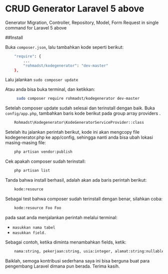 # CRUD Generator Laravel 5 above
Generator Migration, Controller, Repository, Model, Form Request in single command for Laravel 5 above

##Install

Buka `composer.json`, lalu tambahkan kode seperti berikut:

```bash 
    "require": {
        ...
        "rohmadst/kodegenerator": "dev-master"
    },
```

Lalu jalankan `sudo composer update`

Atau anda bisa buka terminal, dan ketikkan:
```bash
     sudo composer require rohmadst/kodegenerator dev-master
```

Setelah composer update sudah selesai dan terinstall dengan baik.
Buka `config/app.php`, tambahkan baris kode berikut pada group array providers .

```bash
    Rohmadst\Kodegenerator\KodeGeneratorServiceProvider::class
```

Setelah itu jalankan perintah berikut, kode ini akan mengcopy file kodegenerator.php ke app/config, 
sehingga nanti anda bisa ubah lokasi masing-masing file:
```bash
    php artisan vendor:publish
```

Cek apakah composer sudah terinstall:
```bash
    php artisan list
```

Tanda bahwa install berhasil, adalah akan ada baris perintah berikut:
```bash
    kode:resource
```

Sebagai test bahwa composer sudah terinstall dengan benar, silahkan coba:
```bash
    kode:resource Foo Foo
```

pada saat anda menjalankan perintah melalui terminal:
- `masukkan nama tabel`
- `masukkan field.`

Sebagai contoh, ketika diminta menambahkan fields, ketik:
```bash
    nama:string, pekerjaan:string, usia:integer, alamat:string:nullable()->default(null)     
```

Baiklah, semoga kontribusi sederhana saya ini bisa berguna buat para pengembang Laravel dimana pun berada.
Terima kasih.